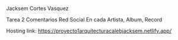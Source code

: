 Jacksem Cortes Vasquez

Tarea 2 Comentarios Red Social  En cada Artista, Album, Record

Hosting link: https://proyecto1arquitecturacalebjacksem.netlify.app/
